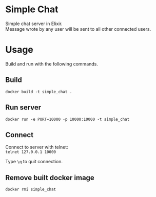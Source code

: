 # Simple Chat

Simple chat server in Elixir.\
Message wrote by any user will be sent to all other connected users.

# Usage

Build and run with the following commands.

## Build

`docker build -t simple_chat .`

## Run server

`docker run -e PORT=10000 -p 10000:10000 -t simple_chat`

## Connect
Connect to server with telnet:\
`telnet 127.0.0.1 10000`

Type `\q` to quit connection.

## Remove built docker image

`docker rmi simple_chat`

